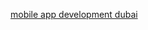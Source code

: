 <a href="https://fasttrackheadliness.blogspot.com/2024/10/what-is-mobile-app-development-in-dubai.html">mobile app development dubai</a>
